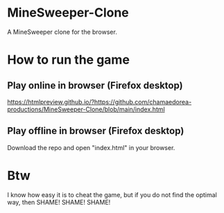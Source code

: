 # MineSweeper-Clone
 A MineSweeper clone for the browser.
# How to run the game
## Play online in browser (Firefox desktop)
 https://htmlpreview.github.io/?https://github.com/chamaedorea-productions/MineSweeper-Clone/blob/main/index.html
## Play offline in browser (Firefox desktop) 
 Download the repo and open "index.html" in your browser. 
# Btw
 I know how easy it is to cheat the game, but if you do not find the optimal way, then SHAME! SHAME! SHAME!